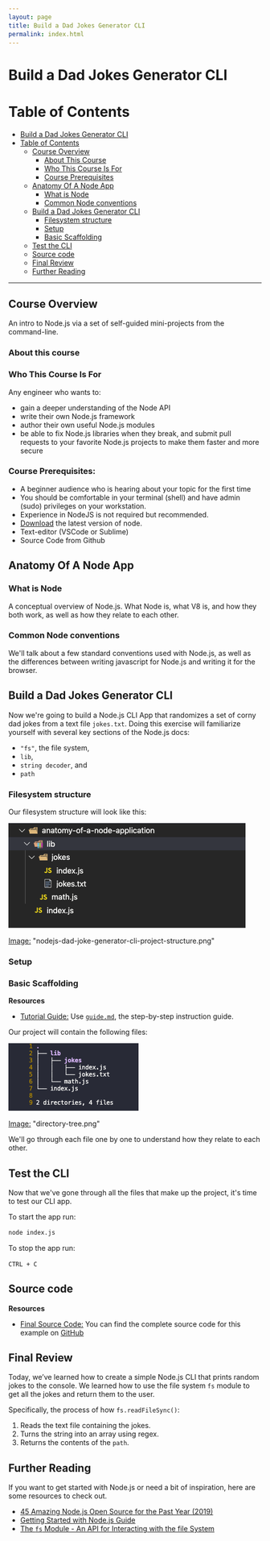 ```yaml
---
layout: page
title: Build a Dad Jokes Generator CLI
permalink: index.html
---
```


# Build a Dad Jokes Generator CLI

# Table of Contents

- [Build a Dad Jokes Generator CLI](#build-a-dad-jokes-generator-cli)
- [Table of Contents](#table-of-contents)
  - [Course Overview](#course-overview)
    - [About This Course](#about-this-course)
    - [Who This Course Is For](#who-this-course-is-for)
    - [Course Prerequisites](#course-prerequisites)
  - [Anatomy Of A Node App](#anatomy-of-a-node-app)
    - [What is Node](#what-is-node)
    - [Common Node conventions](#common-node-conventions)
  - [Build a Dad Jokes Generator CLI](#build-a-dad-jokes-generator-cli-1)
    - [Filesystem structure](#filesystem-structure)
    - [Setup](#setup)
    - [Basic Scaffolding](#basic-scaffolding)
  - [Test the CLI](#test-the-cli)
  - [Source code](#source-code)
  - [Final Review](#final-review)
  - [Further Reading](#further-reading)

---


## Course Overview

An intro to Node.js via a set of self-guided mini-projects from the command-line.

### About this course

### Who This Course Is For
Any engineer who wants to:

- gain a deeper understanding of the Node API
- write their own Node.js framework
- author their own useful Node.js modules
- be able to fix Node.js libraries when they break, and submit pull requests to your favorite Node.js projects to make them faster and more secure

### Course Prerequisites:
- A beginner audience who is hearing about your topic for the first time
- You should be comfortable in your terminal (shell) and have admin (sudo) privileges on your workstation.
- Experience in NodeJS is not required but recommended.
- [Download](https://nodejs.org/en/download/) the latest version of node.
- Text-editor (VSCode or Sublime)
- Source Code from Github

## Anatomy Of A Node App

### What is Node

A conceptual overview of Node.js. What Node is, what V8 is, and how they both work, as well as how they relate to each other.

### Common Node conventions

We'll talk about a few standard conventions used with Node.js, as well as the differences between writing javascript for Node.js and writing it for the browser.

## Build a Dad Jokes Generator CLI
Now we're going to build a Node.js CLI App that randomizes a set of corny dad jokes from a text file `jokes.txt`. Doing this exercise will familiarize yourself with several key sections of the Node.js docs:

- `"fs"`, the file system,
- `lib`,
- `string decoder`, and
- `path`

### Filesystem structure

Our filesystem structure will look like this:

![nodejs-dad-joke-generator-cli-project-structure](https://raw.githubusercontent.com/fredsiika/node-academy/master/Section-1/nodejs-dad-joke-generator-cli-project-structure.png)

[Image:](https://raw.githubusercontent.com/fredsiika/node-academy/master/Section-1/nodejs-dad-joke-generator-cli-project-structure.png) "nodejs-dad-joke-generator-cli-project-structure.png"

### Setup

### Basic Scaffolding

**Resources**

- [Tutorial Guide:](https://github.com/fredsiika/node-academy/blob/gh-pages/Section-1/resources/guides/create-index-guide.md) Use [`guide.md`](https://github.com/fredsiika/node-academy/blob/gh-pages/Section-1/resources/guides/create-index-guide.md), the step-by-step instruction guide.

Our project will contain the following files:

![directory-tree](https://raw.githubusercontent.com/fredsiika/node-academy/master/Section-1/directory-tree.png)

[Image:](https://raw.githubusercontent.com/fredsiika/node-academy/master/Section-1/directory-tree.png)
"directory-tree.png"

We'll go through each file one by one to understand how they relate to each other.

## Test the CLI

Now that we've gone through all the files that make up the project, it's time to test our CLI app.

To start the app run:

```bash
node index.js
```

To stop the app run:

`CTRL + C`

## Source code

**Resources**

- [Final Source Code:](https://github.com/fredsiika/node-academy/tree/master/Section-1/FINAL) You can find the complete source code for this example on [GitHub](https://github.com/fredsiika/node-academy/tree/master/Section-1/FINAL)

## Final Review

Today, we’ve learned how to create a simple Node.js CLI that prints random jokes to the console. We learned how to use the file system `fs` module to get all the jokes and return them to the user.

Specifically, the process of how `fs.readFileSync()`:
1. Reads the text file containing the jokes.
2. Turns the string into an array using regex.
3. Returns the contents of the `path`.

## Further Reading

If you want to get started with Node.js or need a bit of inspiration, here are some resources to check out. 
- [45 Amazing Node.js Open Source for the Past Year (2019)](https://medium.mybridge.co/45-amazing-node-js-open-source-for-the-past-year-v-2019-c774d750e925)
- [Getting Started with Node.js Guide](https://nodejs.org/en/docs/guides/getting-started-guide/)
- [The `fs` Module - An API for Interacting with the file System](https://nodejs.org/api/fs.html)
